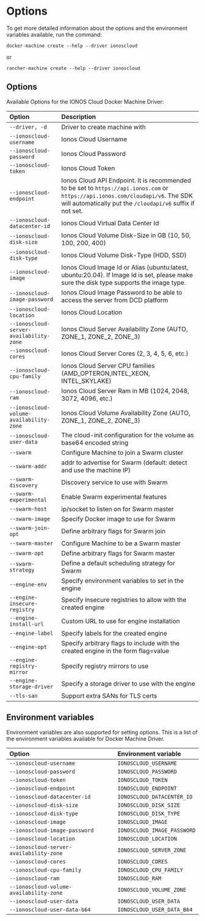 # Options

To get more detailed information about the options and the environment variables available, run the command:

```text
docker-machine create --help --driver ionoscloud
```

or

```text
rancher-machine create --help --driver ionoscloud
```

## Options

Available Options for the IONOS Cloud Docker Machine Driver:

| Option | Description |
| :--- | :--- |
| `--driver, -d` | Driver to create machine with |
| `--ionoscloud-username` | Ionos Cloud Username |
| `--ionoscloud-password` | Ionos Cloud Password |
| `--ionoscloud-token` | Ionos Cloud Token |
| `--ionoscloud-endpoint` | Ionos Cloud API Endpoint. It is recommended to be set to `https://api.ionos.com` or `https://api.ionos.com/cloudapi/v6`. The SDK will automatically put the `/cloudapi/v6` suffix if not set. |
| `--ionoscloud-datacenter-id` | Ionos Cloud Virtual Data Center Id |
| `--ionoscloud-disk-size` | Ionos Cloud Volume Disk-Size in GB \(10, 50, 100, 200, 400\) |
| `--ionoscloud-disk-type` | Ionos Cloud Volume Disk-Type \(HDD, SSD\) |
| `--ionoscloud-image` | Ionos Cloud Image Id or Alias \(ubuntu:latest, ubuntu:20.04\). If Image Id is set, please make sure the disk type supports the image type. |
| `--ionoscloud-image-password` | Ionos Cloud Image Password to be able to access the server from DCD platform |
| `--ionoscloud-location` | Ionos Cloud Location |
| `--ionoscloud-server-availability-zone` | Ionos Cloud Server Availability Zone \(AUTO, ZONE\_1, ZONE\_2, ZONE\_3\) |
| `--ionoscloud-cores` | Ionos Cloud Server Cores \(2, 3, 4, 5, 6, etc.\) |
| `--ionoscloud-cpu-family` | Ionos Cloud Server CPU families \(AMD\_OPTERON,INTEL\_XEON, INTEL\_SKYLAKE\) |
| `--ionoscloud-ram` | Ionos Cloud Server Ram in MB \(1024, 2048, 3072, 4096, etc.\) |
| `--ionoscloud-volume-availability-zone` | Ionos Cloud Volume Availability Zone \(AUTO, ZONE\_1, ZONE\_2, ZONE\_3\) |
| `--ionoscloud-user-data` | The cloud-init configuration for the volume as base64 encoded string |
| `--swarm` | Configure Machine to join a Swarm cluster |
| `--swarm-addr` | addr to advertise for Swarm \(default: detect and use the machine IP\) |
| `--swarm-discovery` | Discovery service to use with Swarm |
| `--swarm-experimental` | Enable Swarm experimental features |
| `--swarm-host` | ip/socket to listen on for Swarm master |
| `--swarm-image` | Specify Docker image to use for Swarm |
| `--swarm-join-opt` | Define arbitrary flags for Swarm join |
| `--swarm-master` | Configure Machine to be a Swarm master |
| `--swarm-opt` | Define arbitrary flags for Swarm master |
| `--swarm-strategy` | Define a default scheduling strategy for Swarm |
| `--engine-env` | Specify environment variables to set in the engine |
| `--engine-insecure-registry` | Specify insecure registries to allow with the created engine |
| `--engine-install-url` | Custom URL to use for engine installation |
| `--engine-label` | Specify labels for the created engine |
| `--engine-opt` | Specify arbitrary flags to include with the created engine in the form flag=value |
| `--engine-registry-mirror` | Specify registry mirrors to use |
| `--engine-storage-driver` | Specify a storage driver to use with the engine |
| `--tls-san` | Support extra SANs for TLS certs |

## Environment variables

Environment variables are also supported for setting options. This is a list of the environment variables available for Docker Machine Driver.

| Option                                  | Environment variable        |
|:----------------------------------------|:----------------------------|
| `--ionoscloud-username`                 | `IONOSCLOUD_USERNAME`       |
| `--ionoscloud-password`                 | `IONOSCLOUD_PASSWORD`       |
| `--ionoscloud-token`                    | `IONOSCLOUD_TOKEN`          |
| `--ionoscloud-endpoint`                 | `IONOSCLOUD_ENDPOINT`       |
| `--ionoscloud-datacenter-id`            | `IONOSCLOUD_DATACENTER_ID`  |
| `--ionoscloud-disk-size`                | `IONOSCLOUD_DISK_SIZE`      |
| `--ionoscloud-disk-type`                | `IONOSCLOUD_DISK_TYPE`      |
| `--ionoscloud-image`                    | `IONOSCLOUD_IMAGE`          |
| `--ionoscloud-image-password`           | `IONOSCLOUD_IMAGE_PASSWORD` |
| `--ionoscloud-location`                 | `IONOSCLOUD_LOCATION`       |
| `--ionoscloud-server-availability-zone` | `IONOSCLOUD_SERVER_ZONE`    |
| `--ionoscloud-cores`                    | `IONOSCLOUD_CORES`          |
| `--ionoscloud-cpu-family`               | `IONOSCLOUD_CPU_FAMILY`     |
| `--ionoscloud-ram`                      | `IONOSCLOUD_RAM`            |
| `--ionoscloud-volume-availability-zone` | `IONOSCLOUD_VOLUME_ZONE`    |
| `--ionoscloud-user-data`                | `IONOSCLOUD_USER_DATA`      |
| `--ionoscloud-user-data-b64`            | `IONOSCLOUD_USER_DATA_B64`  |

